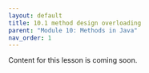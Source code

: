 ```yaml
---
layout: default
title: 10.1 method design overloading
parent: "Module 10: Methods in Java"
nav_order: 1
---
```


Content for this lesson is coming soon.
